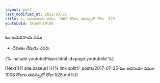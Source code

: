 ```yaml
---
layout: post
last_modified_at: 2021-03-30
title: ఓం అమెరిసాయ నమః- 1008 రోజుల తపస్సులో రోజు  529
youtubeId: 3RbAYh19l8E
---
```

 
 
 ఓం అమెరిసాయ నమః  
 
 -  దేవతల దేవుడు ఎవరు 
 
  
 
  
 
 
 
 
 
 


{% include youtubePlayer.html id=page.youtubeId %}
 
[Next]({{ site.baseurl }}{% link  split1/_posts/2017-07-25-ఓం అదనయా నమః- 1008 రోజుల తపస్సులో రోజు  528.md%})
 
